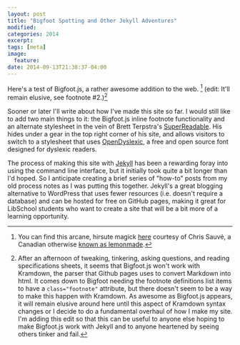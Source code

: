 ```yaml
---
layout: post
title: "Bigfoot Spotting and Other Jekyll Adventures"
modified:
categories: 2014
excerpt:
tags: [meta]
image:
  feature:
date: 2014-09-13T21:38:37-04:00
--- 
```


Here's a test of Bigfoot.js, a rather awesome addition to the web. [^bgft] (edit: It'll remain elusive, see footnote #2.)[^bgftfail]

Sooner or later I'll write about how I've made this site so far. I would still like to add two main things to it: the Bigfoot.js inline footnote functionality and an alternate stylesheet in the vein of Brett Terpstra's [SuperReadable](http://brettterpstra.com/). His hides under a gear in the top right corner of his site, and allows visitors to switch to a stylesheet that uses [OpenDyslexic](http://opendyslexic.org/), a free and open source font designed for dyslexic readers.   

The process of making this site with [Jekyll](http://jekyllrb.com/) has been a rewarding foray into using the command line interface, but it initially took quite a bit longer than I'd hoped. So I anticipate creating a brief series of "how-to" posts from my old process notes as I was putting this together. Jekyll's a great blogging alternative to WordPress that uses fewer resources (i.e. doesn't require a database) and can be hosted for free on GitHub pages, making it great for LibSchool students who want to create a site that will be a bit more of a learning opportunity.  

[^bgft]: You can find this arcane, hirsute magick [here](http://www.bigfootjs.com/) courtesy of Chris Sauvé, a Canadian otherwise [known as lemonmade](https://github.com/lemonmade).   

[^bgftfail]: After an afternoon of tweaking, tinkering, asking questions, and reading specifications sheets, it seems that Bigfoot.js won't work with Kramdown, the parser that Github pages uses to convert Markdown into html. It comes down to Bigfoot needing the footnote definitions list items to have a `class="footnote"` attribute, but there doesn't seem to be a way to make this happen with Kramdown. As awesome as Bigfoot.js appears, it will remain elusive around here until this aspect of Kramdown syntax changes or I decide to do a fundamental overhaul of how I make my site. I'm adding this edit so that this can be useful to anyone else hoping to make Bigfoot.js work with Jekyll and to anyone heartened by seeing others tinker and fail. 